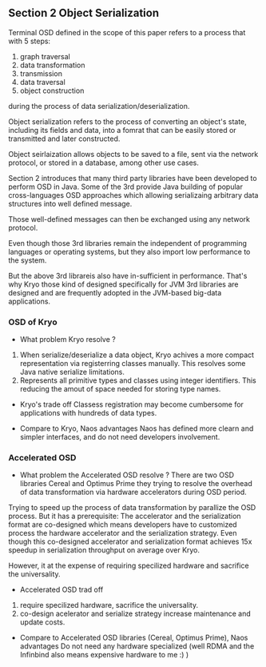 ## Section 2 Object Serialization 

Terminal OSD defined in the scope of this paper refers to a process that with 5 steps:

1. graph traversal 
2. data transformation 
3. transmission 
4. data traversal 
5. object construction 

during the process of data serialization/deserialization. 


Object serialization refers to the process of converting an object's state, including its fields and data, into a fomrat 
that can be easily stored or transmitted and later constructed. 

Object seirlaization allows objects to be saved to a file, sent via the network protocol, or stored in a database, among other use cases.

Section 2 introduces that many third party libraries have been developed to perform OSD in Java. Some of the 3rd provide Java building of popular cross-languages OSD approaches which allowing serializaing arbitrary data structures into well defined message. 

Those well-defined messages can then be exchanged using any network protocol.

Even though those 3rd libraries remain the independent of programming languages or operating systems, but they also import low performance to the system. 

But the above 3rd librareis also have in-sufficient in performance. That's why Kryo those kind of designed specifically for JVM 3rd libraries are designed and are frequently adopted in the JVM-based big-data applications. 

### OSD of Kryo 
* What problem Kryo resolve ? 
1. When serialize/deserialize a data object, Kryo achives a more compact representation via registerring classes manually. This resolves some Java native serialize limitations. 
2. Represents all primitive types and classes using integer identifiers. This reducing the amout of space needed for storing type names. 


* Kryo's trade off
Classess registration may become cumbersome for applications with hundreds of data types.

* Compare to Kryo, Naos advantages 
Naos has defined more clearn and simpler interfaces, and do not need developers involvement. 

### Accelerated OSD
* What problem the Accelerated OSD resolve ? 
There are two OSD libraries Cereal and Optimus Prime they trying to resolve the overhead of data transformation via hardware accelerators during OSD period. 

Trying to speed up the process of data transformation by parallize the OSD process. But it has a prerequisite: 
The accelerator and the serialization format are co-designed which means developers have to customized process the hardware accelerator and the serialization strategy. Even though this co-designed accelerator and serialization format achieves 15x speedup in serialization throughput on average over Kryo. 

However, it at the expense of requiring specilized hardware and sacrifice the universality. 

* Accelerated OSD trad off
1. require specilized hardware, sacrifice the universality. 
2. co-design acelerator and serialize strategy increase maintenance and update costs. 

* Compare to Accelerated OSD libraries (Cereal, Optimus Prime), Naos advantages
Do not need any hardware specialized (well RDMA and the Infinbind also means expensive hardware to me :) )





